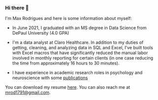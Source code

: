 ### Hi there 👋

I'm Max Rodrigues and here is some information about myself:


  * In June 2021, I graduated with an MS degree in Data Science from DePaul University (4.0 GPA)
  
  * I'm a data analyst at Claro Healthcare. In addition to my duties of getting, cleaning, and analyzing data in SQL and Excel, I've built tools with Excel macros that have significantly reduced the manual labor involved in monthly reporting for certain clients (in one case reducing the time from approximately 16 hours to 30 minutes).
  
  * I have experience in academic research roles in psychology and neuroscience with some [publications](https://www.semanticscholar.org/author/Max-Rodrigues/1379870572)
  
 
You can download my resume [here](https://github.com/mrodrigues17/mrodrigues17.github.io/raw/master/m_rodrigues_resume_6.10.21.pdf). You can also reach me at <mrod1791@gmail.com>.



<!--
**mrodrigues17/mrodrigues17** is a ✨ _special_ ✨ repository because its `README.md` (this file) appears on your GitHub profile.

Here are some ideas to get you started:

- 🔭 I’m currently working on ...
- 🌱 I’m currently learning ...
- 👯 I’m looking to collaborate on ...
- 🤔 I’m looking for help with ...
- 💬 Ask me about ...
- 📫 How to reach me: ...
- 😄 Pronouns: ...
- ⚡ Fun fact: ...
-->
